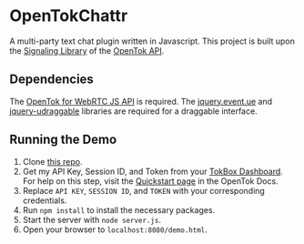 OpenTokChattr
=============
A multi-party text chat plugin written in Javascript. This project is built upon the [Signaling Library](https://tokbox.com/opentok/tutorials/signaling/js) of the [OpenTok API](https://tokbox.com).

Dependencies
-------------
The [OpenTok for WebRTC JS API](http://www.tokbox.com/opentok) is required.
The [jquery.event.ue](https://github.com/mmikowski/jquery.event.ue) and [jquery-udraggable](https://github.com/grantm/jquery-udraggable) libraries are required for a draggable interface. 

Running the Demo
------------------
1. Clone [this repo](https://github.com/shivamthapar/OpenTokChattr).
2. Get my API Key, Session ID, and Token from your [TokBox Dashboard](http://dashboard.tokbox.com/). For help on this step, visit the [Quickstart page](https://tokbox.com/opentok/quick-start/) in the OpenTok Docs. 
3. Replace `API KEY`, `SESSION ID`, and `TOKEN` with your corresponding credentials.
4. Run `npm install` to install the necessary packages.
5. Start the server with `node server.js`.
6. Open your browser to `localhost:8080/demo.html`.
